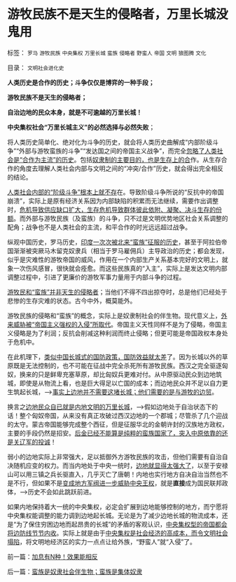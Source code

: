 # 游牧民族不是天生的侵略者，万里长城没鬼用

标签： `罗马` `游牧民族` `中央集权` `万里长城` `蛮族` `侵略者` `野蛮人` `帝国` `文明` `狼图腾` `文化` 

目录： `文明社会进化史`

**人类历史是合作的历史；斗争仅仅是博弈的一种手段；**

**游牧民族不是天生的侵略者；**

**自治边地的民众本身，就是不可逾越的万里长城！**

**中央集权社会“万里长城主义”的必然选择与必然失败**；



将人类历史简单化、绝对化为斗争的历史，就会将人类历史曲解成“内部阶级斗争”“外部与游牧蛮族的斗争”“发达国之间的帝国主义战争”，而完全[忽略了人类社会是“合作为主流”的历史](../../../2010/2/3/“斗争哲学”取代“务实合作”的传统文化.md)。包括[奴隶制的主要目的，也是生存上的合](../../../2011/8/11/只有私有制不是奴隶制.md)作。从生存合作的角度去理解人类社会内部与文明之间的“冲突/合作”历史，就会得出完全相反的结论。



[人类社会内部的“阶级斗争”根本上就不存](../../../2009/7/15/为何要无限激化人民内部矛盾.md)在。导致阶级斗争所说的“反抗中的帝国崩溃”，实际上是原有经济关系因为内部缺陷的积累而无法继续，需要作出调整时，[危机导致供应缺口扩大，生存危机导致群体彼此依附、凝聚、决斗生存的份额](../../../2011/7/23/奴隶制的生存危难环境中的积极意义.md)。而外部与游牧民族（及蛮族）的斗争，只不过是文明优势地区社会关系调整的配角；战争也不是人类社会的主流，和平合作的时光远远超过战争。

纵观中国历史，罗马历史，[印度一次次被北来“蛮族”征服的历史](../../../2008/12/23/印度信仰，沉重的精神负担.md)，甚至于阿拉伯帝国渐渐被突厥马木留克奴隶兵（相当于罗马雇佣兵）主导政治的历史；都会发现，似乎是灾难性的游牧帝国的威风，作用在一个内部生产关系基本完好的文明上，就象一次伤风感冒，很快就会痊愈。而这些民族真的“入主”，实际上是发达文明内部调整过程中，引进了更廉价的游牧军事力量用于内部斗争的过程。

[游牧民和“蛮族”并非天生的侵略者](../../../2008/11/24/中国150&nbsp;年来失败根本原因.md)；当他们不得不四出掠夺时，总是他们已经处于悲惨的生存灾难的状态。古今中外，概莫能外。

游牧民族的侵略和“蛮族”的概念，实际上是奴隶制社会的伴生物。现代意义上，[外来威胁被“帝国主义强权的入侵”所取代](../../../2008/10/3/俄国不是中国模仿的对象.md)。帝国主义天性同样不是为了侵略，帝国主义侵略是为了利润；反抗会削减这种利润而终止侵略；但更可能是帝国政权本身处于危机中。

在此机理下，[类似中国长城式的国防政策，国防效益就太差](../../../2008/11/28/为什么清朝边疆政策可以缔造中国今天版图.md)了。因为长城以外的草原既是无法控制的，也不可能在征战中完全杀死所有游牧民族。西汉之完全驱逐匈奴，换来的只是鲜卑充塞草原，却比匈奴兵更难对付。从中原驱动民众到边地筑城，即使是从物流上看，也是巨大得足以亡国的成本；而边地民众并不足以自力更生筑起长城，——>[事实上边地并不需要这堵长城；他们需要的是与游牧的边贸](../../../2008/11/30/简析宋朝败亡的原因.md)。



换言之[边地民众自已就是内地文明的万里长城](../../../2010/9/13/经济学对传统霸权主义的嘲弄.md)，——>假如边地处于自治状态下的话！整个匈奴帝国，从来没有真正攻破过西汉边地的一个郡城；尽管杀了几个迎战的太守。蒙古帝国能够完成整个西征，但是征服华北的金朝许封的汉族地方政权，主要的手段仍然是招安。[后金已经不能算是纯粹的蛮族国家了，突入中原依靠的还是关辽军的投诚](../../../2008/10/26/明朝必亡！冤杀袁崇焕，也只是小事一桩.md)！

弱小的边地实际上非常强大，足以抵御外方游牧民族的攻击，但他们需要有自治自决随机应变的权力。而当内地处于中央一统时，[边地就显得太强大了](../../../2010/9/15/中央集权的帝国社会缺乏自卫能力.md)，以至于安禄山可以用三镇之兵长驱直入，几乎灭亡了唐朝！内地也实行地方自决自治当然也不是不行，但如果不是[变成地方军阀进一步威胁中央王权](../../../2010/5/14/传统文化国家主义抵抗现代文明节节败退史.md)，就是**直接**成为国民联邦政体，——>历史不会如此跳跃前进。

如果内地保持着大一统的中央集权，必定会扩展到边地能够控制的地方，而宁愿将中央集权能调整的能力调到边地起长城。无论是为了减少边地长城的物流成本，还是“为了保住穷困边地而起昂贵的长城”的矛盾的客观认识，[中央集权型的帝国都会将边防线节节内收](../../../2008/11/20/300万适农区，2000年中国历史文明的含义.md)。实际上就是由于[中央集权是社会经济的高成本，而令文明社会塌陷](../../../2010/9/2/中央集权的财政无法支撑任何帝国，国防令帝国瓦解.md)，将文明地经济区的实力一点点让给外族，“野蛮人”就“入侵”了。

前一篇：[加息有N种！效果能相反](../../../2011/8/22/加息有N种！效果能相反.md)

后一篇：[蛮族是奴隶社会伴生物；蛮族是集体奴隶](../../../2011/8/22/蛮族是奴隶社会伴生物；蛮族是集体奴隶.md)